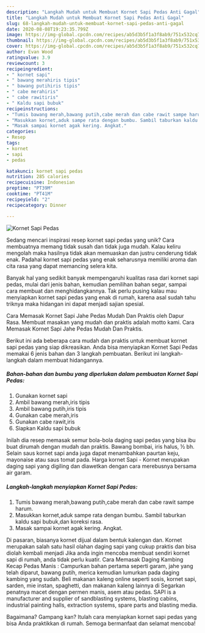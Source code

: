 ```yaml
---
description: "Langkah Mudah untuk Membuat Kornet Sapi Pedas Anti Gagal"
title: "Langkah Mudah untuk Membuat Kornet Sapi Pedas Anti Gagal"
slug: 68-langkah-mudah-untuk-membuat-kornet-sapi-pedas-anti-gagal
date: 2020-08-08T19:23:35.799Z
image: https://img-global.cpcdn.com/recipes/ab5d3b5f1a3f8ab9/751x532cq70/kornet-sapi-pedas-foto-resep-utama.jpg
thumbnail: https://img-global.cpcdn.com/recipes/ab5d3b5f1a3f8ab9/751x532cq70/kornet-sapi-pedas-foto-resep-utama.jpg
cover: https://img-global.cpcdn.com/recipes/ab5d3b5f1a3f8ab9/751x532cq70/kornet-sapi-pedas-foto-resep-utama.jpg
author: Evan Wood
ratingvalue: 3.9
reviewcount: 3
recipeingredient:
- " kornet sapi"
- " bawang merahiris tipis"
- " bawang putihiris tipis"
- " cabe merahiris"
- " cabe rawitiris"
- " Kaldu sapi bubuk"
recipeinstructions:
- "Tumis bawang merah,bawang putih,cabe merah dan cabe rawit sampe harum."
- "Masukkan kornet,aduk sampe rata dengan bumbu. Sambil taburkan kaldu sapi bubuk,dan koreksi rasa."
- "Masak sampai kornet agak kering. Angkat."
categories:
- Resep
tags:
- kornet
- sapi
- pedas

katakunci: kornet sapi pedas 
nutrition: 285 calories
recipecuisine: Indonesian
preptime: "PT39M"
cooktime: "PT41M"
recipeyield: "2"
recipecategory: Dinner

---
```



![Kornet Sapi Pedas](https://img-global.cpcdn.com/recipes/ab5d3b5f1a3f8ab9/751x532cq70/kornet-sapi-pedas-foto-resep-utama.jpg)

Sedang mencari inspirasi resep kornet sapi pedas yang unik? Cara membuatnya memang tidak susah dan tidak juga mudah. Kalau keliru mengolah maka hasilnya tidak akan memuaskan dan justru cenderung tidak enak. Padahal kornet sapi pedas yang enak seharusnya memiliki aroma dan cita rasa yang dapat memancing selera kita.

Banyak hal yang sedikit banyak mempengaruhi kualitas rasa dari kornet sapi pedas, mulai dari jenis bahan, kemudian pemilihan bahan segar, sampai cara membuat dan menghidangkannya. Tak perlu pusing kalau mau menyiapkan kornet sapi pedas yang enak di rumah, karena asal sudah tahu triknya maka hidangan ini dapat menjadi sajian spesial.

Cara Memasak Kornet Sapi Jahe Pedas Mudah Dan Praktis oleh Dapur Rasa. Membuat masakan yang mudah dan praktis adalah motto kami. Cara Memasak Kornet Sapi Jahe Pedas Mudah Dan Praktis.


Berikut ini ada beberapa cara mudah dan praktis untuk membuat kornet sapi pedas yang siap dikreasikan. Anda bisa menyiapkan Kornet Sapi Pedas memakai 6 jenis bahan dan 3 langkah pembuatan. Berikut ini langkah-langkah dalam membuat hidangannya.

<!--inarticleads1-->

##### Bahan-bahan dan bumbu yang diperlukan dalam pembuatan Kornet Sapi Pedas:

1. Gunakan  kornet sapi
1. Ambil  bawang merah,iris tipis
1. Ambil  bawang putih,iris tipis
1. Gunakan  cabe merah,iris
1. Gunakan  cabe rawit,iris
1. Siapkan  Kaldu sapi bubuk


Inilah dia resep memasak semur bola-bola daging sapi pedas yang bisa ibu buat dirumah dengan mudah dan praktis. Bawang bombai, iris halus, ½ bh. Selain saus kornet sapi anda juga dapat menambahkan paurtan keju, mayonaise atau saus tomat pada. Harga kornet Sapi - Kornet merupakan daging sapi yang digiling dan diawetkan dengan cara merebusnya bersama air garam. 

<!--inarticleads2-->

##### Langkah-langkah menyiapkan Kornet Sapi Pedas:

1. Tumis bawang merah,bawang putih,cabe merah dan cabe rawit sampe harum.
1. Masukkan kornet,aduk sampe rata dengan bumbu. Sambil taburkan kaldu sapi bubuk,dan koreksi rasa.
1. Masak sampai kornet agak kering. Angkat.


Di pasaran, biasanya kornet dijual dalam bentuk kalengan dan. Kornet merupakan salah satu hasil olahan daging sapi yang cukup praktis dan bisa diolah kembali menjadi Jika anda ingin mencoba membuat sendiri kornet sapi di rumah, anda tidak perlu kuatir. Cara Memasak Daging Kambing Kecap Pedas Manis : Campurkan bahan pertama seperti garam, jahe yang telah diparut, bawang putih, merica kemudian lumurkan pada daging kambing yang sudah. Beli makanan kaleng online seperti sosis, kornet sapi, sarden, mie instan, spaghetti, dan makanan kaleng lainnya di Segarkan penatnya macet dengan permen manis, asem atau pedas. SAPI is a manufacturer and supplier of sandblasting systems, blasting cabins, industrial painting halls, extraction systems, spare parts and blasting media. 

Bagaimana? Gampang kan? Itulah cara menyiapkan kornet sapi pedas yang bisa Anda praktikkan di rumah. Semoga bermanfaat dan selamat mencoba!
